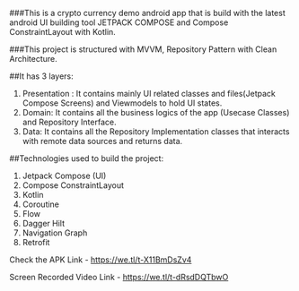 ###This is a crypto currency demo android app that is build with the latest android UI building tool JETPACK COMPOSE and Compose ConstraintLayout with Kotlin.

###This project is structured with MVVM, Repository Pattern with Clean Architecture.

##It has 3 layers:
1. Presentation : It contains mainly UI related classes and files(Jetpack Compose Screens) and Viewmodels to hold UI states.
2. Domain: It contains all the business logics of the app (Usecase Classes) and Repository Interface.
3. Data: It contains all the Repository Implementation classes that interacts with remote data sources and returns data.

##Technologies used to build the project:

1. Jetpack Compose (UI)
2. Compose ConstraintLayout
3. Kotlin
4. Coroutine
5. Flow
6. Dagger Hilt
7. Navigation Graph
8. Retrofit

Check the APK Link - https://we.tl/t-X11BmDsZv4

Screen Recorded Video Link - https://we.tl/t-dRsdDQTbwO
